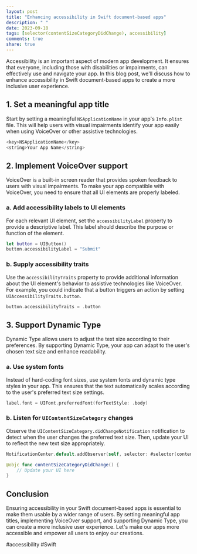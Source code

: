```yaml
---
layout: post
title: "Enhancing accessibility in Swift document-based apps"
description: " "
date: 2023-09-18
tags: [selector(contentSizeCategoryDidChange), accessibility]
comments: true
share: true
---
```


Accessibility is an important aspect of modern app development. It ensures that everyone, including those with disabilities or impairments, can effectively use and navigate your app. In this blog post, we'll discuss how to enhance accessibility in Swift document-based apps to create a more inclusive user experience.

## 1. Set a meaningful app title

Start by setting a meaningful `NSApplicationName` in your app's `Info.plist` file. This will help users with visual impairments identify your app easily when using VoiceOver or other assistive technologies.

```swift
<key>NSApplicationName</key>
<string>Your App Name</string>
```

## 2. Implement VoiceOver support

VoiceOver is a built-in screen reader that provides spoken feedback to users with visual impairments. To make your app compatible with VoiceOver, you need to ensure that all UI elements are properly labeled.

### a. Add accessibility labels to UI elements

For each relevant UI element, set the `accessibilityLabel` property to provide a descriptive label. This label should describe the purpose or function of the element.

```swift
let button = UIButton()
button.accessibilityLabel = "Submit"
```

### b. Supply accessibility traits

Use the `accessibilityTraits` property to provide additional information about the UI element's behavior to assistive technologies like VoiceOver. For example, you could indicate that a button triggers an action by setting `UIAccessibilityTraits.button`.

```swift
button.accessibilityTraits = .button
```

## 3. Support Dynamic Type

Dynamic Type allows users to adjust the text size according to their preferences. By supporting Dynamic Type, your app can adapt to the user's chosen text size and enhance readability.

### a. Use system fonts

Instead of hard-coding font sizes, use system fonts and dynamic type styles in your app. This ensures that the text automatically scales according to the user's preferred text size settings.

```swift
label.font = UIFont.preferredFont(forTextStyle: .body)
```

### b. Listen for `UIContentSizeCategory` changes

Observe the `UIContentSizeCategory.didChangeNotification` notification to detect when the user changes the preferred text size. Then, update your UI to reflect the new text size appropriately.

```swift
NotificationCenter.default.addObserver(self, selector: #selector(contentSizeCategoryDidChange), name: UIContentSizeCategory.didChangeNotification, object: nil)

@objc func contentSizeCategoryDidChange() {
    // Update your UI here
}
```

## Conclusion

Ensuring accessibility in your Swift document-based apps is essential to make them usable by a wider range of users. By setting meaningful app titles, implementing VoiceOver support, and supporting Dynamic Type, you can create a more inclusive user experience. Let's make our apps more accessible and empower all users to enjoy our creations.

#accessibility #Swift